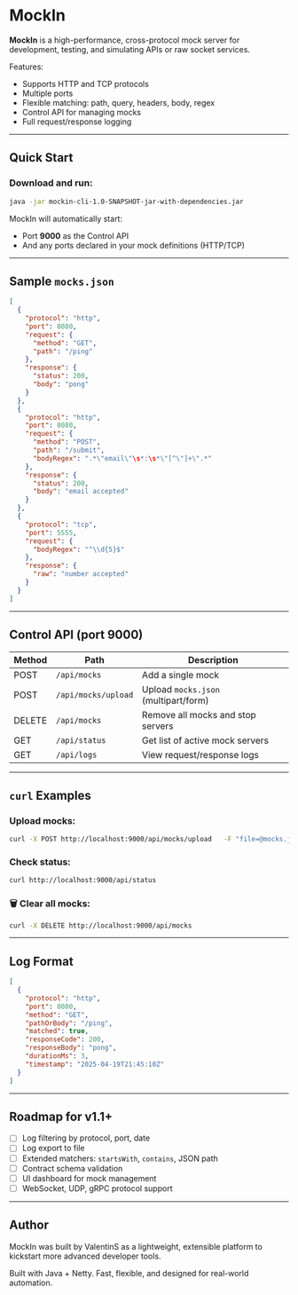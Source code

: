 # MockIn

**MockIn** is a high-performance, cross-protocol mock server for development, testing, and simulating APIs or raw socket services.

Features:
-  Supports HTTP and TCP protocols
-  Multiple ports
-  Flexible matching: path, query, headers, body, regex
-  Control API for managing mocks
-  Full request/response logging

---

##  Quick Start

###  Download and run:

```bash
java -jar mockin-cli-1.0-SNAPSHOT-jar-with-dependencies.jar
```

MockIn will automatically start:
- Port **9000** as the Control API
- And any ports declared in your mock definitions (HTTP/TCP)

---

##  Sample `mocks.json`

```json
[
  {
    "protocol": "http",
    "port": 8080,
    "request": {
      "method": "GET",
      "path": "/ping"
    },
    "response": {
      "status": 200,
      "body": "pong"
    }
  },
  {
    "protocol": "http",
    "port": 8080,
    "request": {
      "method": "POST",
      "path": "/submit",
      "bodyRegex": ".*\"email\"\s*:\s*\"[^\"]+\".*"
    },
    "response": {
      "status": 200,
      "body": "email accepted"
    }
  },
  {
    "protocol": "tcp",
    "port": 5555,
    "request": {
      "bodyRegex": "^\\d{5}$"
    },
    "response": {
      "raw": "number accepted"
    }
  }
]
```

---

##  Control API (port 9000)

| Method | Path                 | Description                                |
|--------|----------------------|--------------------------------------------|
| POST   | `/api/mocks`         | Add a single mock                          |
| POST   | `/api/mocks/upload`  | Upload `mocks.json` (multipart/form)       |
| DELETE | `/api/mocks`         | Remove all mocks and stop servers          |
| GET    | `/api/status`        | Get list of active mock servers            |
| GET    | `/api/logs`          | View request/response logs                 |

---

##  `curl` Examples

###  Upload mocks:
```bash
curl -X POST http://localhost:9000/api/mocks/upload   -F "file=@mocks.json"
```

###  Check status:
```bash
curl http://localhost:9000/api/status
```

### 🗑 Clear all mocks:
```bash
curl -X DELETE http://localhost:9000/api/mocks
```

---

##  Log Format

```json
[
  {
    "protocol": "http",
    "port": 8080,
    "method": "GET",
    "pathOrBody": "/ping",
    "matched": true,
    "responseCode": 200,
    "responseBody": "pong",
    "durationMs": 3,
    "timestamp": "2025-04-19T21:45:10Z"
  }
]
```

---

##  Roadmap for v1.1+

- [ ] Log filtering by protocol, port, date
- [ ] Log export to file
- [ ] Extended matchers: `startsWith`, `contains`, JSON path
- [ ] Contract schema validation
- [ ] UI dashboard for mock management
- [ ] WebSocket, UDP, gRPC protocol support

---

##  Author

MockIn was built by ValentinS as a lightweight, extensible platform to kickstart more advanced developer tools.

Built with Java + Netty. Fast, flexible, and designed for real-world automation.